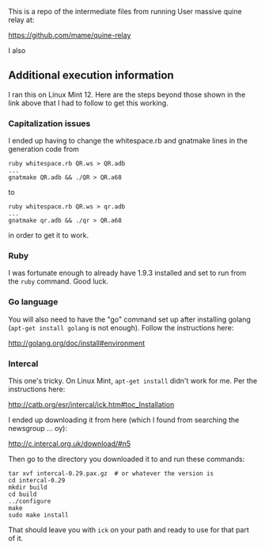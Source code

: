 This is a repo of the intermediate files from running User massive quine relay at:

https://github.com/mame/quine-relay

I also 

## Additional execution information

I ran this on Linux Mint 12.  Here are the steps beyond those shown in the link above that I had to follow to get this working.

### Capitalization issues ###

I ended up having to change the whitespace.rb and gnatmake lines in the generation code from 

    ruby whitespace.rb QR.ws > QR.adb
    ...
    gnatmake QR.adb && ./QR > QR.a68

to

    ruby whitespace.rb QR.ws > qr.adb
    ...
    gnatmake qr.adb && ./qr > QR.a68

in order to get it to work.

### Ruby ###

I was fortunate enough to already have 1.9.3 installed and set to run from the `ruby` command.  Good luck.

### Go language ###

You will also need to have the "go" command set up after installing golang (`apt-get install golang` is not enough).  Follow the instructions here:

http://golang.org/doc/install#environment

### Intercal ###

This one's tricky.  On Linux Mint, `apt-get install` didn't work for me.  Per the instructions here:

http://catb.org/esr/intercal/ick.htm#toc_Installation

I ended up downloading it from here (which I found from searching the newsgroup ... oy):

http://c.intercal.org.uk/download/#n5

Then go to the directory you downloaded it to and run these commands:

    tar xvf intercal-0.29.pax.gz  # or whatever the version is
    cd intercal-0.29
    mkdir build
    cd build
    ../configure
    make
    sudo make install

That should leave you with `ick` on your path and ready to use for that part of it.
